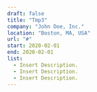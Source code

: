 ```yaml
---
draft: false
title: "Tmp3"
company: "John Doe, Inc."
location: "Boston, MA, USA"
url: "#"
start: 2020-02-01
end: 2020-02-01
list:
  - Insert Description.
  - Insert Description.
  - Insert Description.
---
```

